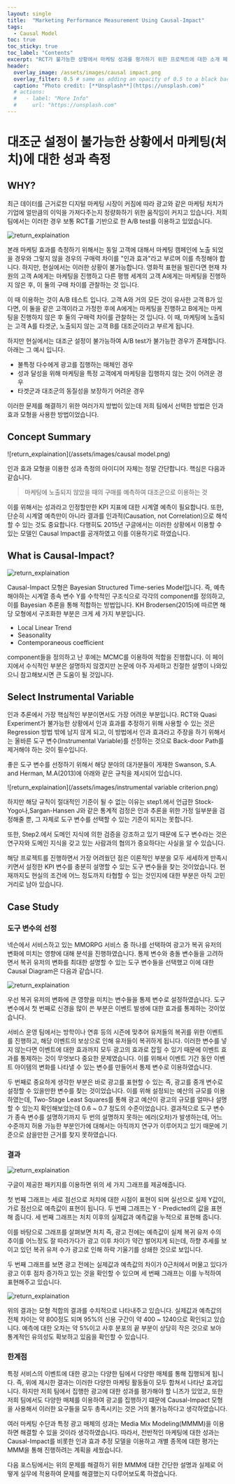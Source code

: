 ```yaml
---
layout: single
title:  "Marketing Performance Measurement Using Causal-Impact"
tags:
  - Causal Model
toc: true
toc_sticky: true
toc_label: "Contents"
excerpt: "RCT가 불가능한 상황에서 마케팅 성과를 평가하기 위한 프로젝트에 대한 소개 페이지 입니다. "
header:
  overlay_image: /assets/images/causal impact.png
  overlay_filter: 0.5 # same as adding an opacity of 0.5 to a black background
  caption: "Photo credit: [**Unsplash**](https://unsplash.com)"
  # actions:
  #   - label: "More Info"
  #     url: "https://unsplash.com"
---
```


# 대조군 설정이 불가능한 상황에서 마케팅(처치)에 대한 성과 측정

## WHY?

최근 데이터를 근거로한 디지털 마케팅 시장이 커짐에 따라 광고와 같은 마케팅 처치가 기업에 얼만큼의 이익을 가져다주는지 정량화하기 위한 움직임이 커지고 있습니다.
저희 팀에서는 이러한 경우 보통 RCT를 기반으로 한 A/B test를 이용하고 있었습니다.

![return_explaination](/assets/images/ab_test.png)

본래 마케팅 효과를 측정하기 위해서는 동일 고객에 대해서 마케팅 캠페인에 노출 되었을 경우와 그렇지 않을 경우의 구매력 차이를 "인과 효과"라고 부르며 이를 측정해야 합니다.
하지만, 현실에서는 이러한 상황이 불가능합니다. 영화적 표현을 빌린다면 현재 차원의 고객 A에게는 마케팅을 진행하고 다른 평행 세계의 고객 A에게는 마케팅을 진행하지 않은 후, 이 둘의 구매 차이를 관찰하는 것 입니다. 

이 때 이용하는 것이 A/B 테스트 입니다. 고객 A와 거의 모든 것이 유사한 고객 B가 있다면, 이 둘을 같은 고객이라고 가정한 후에 A에게는 마케팅을 진행하고 B에게는 마케팅을 진행하지 않은 후 둘의 구매력 차이를 관찰하는 것 입니다. 이 때, 마케팅에 노출되는 고객 A를 타겟군, 노출되지 않는 고객 B를 대조군이라고 부르게 됩니다.

하지만 현실에서는 대조군 설정이 불가능하여 A/B test가 불가능한 경우가 존재합니다. 아래는 그 예시 입니다.

* 불특정 다수에게 광고를 집행하는 매체인 경우
* 성과 달성을 위해 마케팅을 특정 고객에게 마케팅을 집행하지 않는 것이 어려운 경우
* 타겟군과 대조군의 동질성을 보장하기 어려운 경우

이러한 문제를 해결하기 위한 여러가지 방법이 있는데 저희 팀에서 선택한 방법은 인과 효과 모형을 사용한 방법이었습니다.


## Concept Summary

![return_explaination](/assets/images/causal model.png)

인과 효과 모형을 이용한 성과 측정의 아이디어 자체는 정말 간단합니다. 핵심은 다음과 같습니다.

> 마케팅에 노출되지 않았을 때의 구매를 예측하여 대조군으로 이용하는 것

이를 위해서는 성과라고 인정할만한 KPI 지표에 대한 시계열 예측이 필요합니다. 또한, 단순히 시계열 예측만이 아니라 결과를 인과적(Causation, not Correlation)으로 해석할 수 있는 것도 중요합니다.
다행히도 2015년 구글에서는 이러한 상황에서 이용할 수 있는 모델인 Causal Impact를 공개하였고 이를 이용하기로 하였습니다.

## What is Causal-Impact?

![return_explaination](/assets/images/Google_Causal_impact.png)

Causal-Impact 모형은 Bayesian Structured Time-series Model입니다. 즉, 예측해야하는 시계열 종속 변수 Y를 수학적인 구조식으로 각각의 component를 정의하고, 이를 Bayesian 추론을 통해 적합하는 방법입니다. KH Brodersen(2015)에 따르면 해당 모형에서 구조화한 부분은 크게 세 가지 부분입니다.

* Local Linear Trend
* Seasonality
* Contemporaneous coefficient

component들을 정의하고 난 후에는 MCMC를 이용하여 적합을 진행합니다. 이 페이지에서 수식적인 부분은 설명하지 않겠지만 논문에 아주 자세하고 친절한 설명이 나와있으니 참고해보시면 큰 도움이 될 것입니다.

## Select Instrumental Variable

인과 추론에서 가장 핵심적인 부분이면서도 가장 어려운 부분입니다. RCT와 Quasi Experiment가 불가능한 상황에서 인과 효과를 추정하기 위해 사용할 수 있는 것은 Regression 방법 밖에 남지 않게 되고, 이 방법에서 인과 효과라고 주장을 하기 위해서는 올바른 도구 변수(Instrumental Variable)를 선정하는 것으로 Back-door Path를 제거해야 하는 것이 필수입니다.

좋은 도구 변수를 선정하기 위해서 해당 분야의 대가분들이 게재한 Swanson, S.A. and Herman, M.A(2013)에 아래와 같은 규칙을 제시되어 있습니다.

![return_explaination](/assets/images/instrumental variable criterion.png)

하지만 해당 규칙이 절대적인 기준이 될 수 없는 이유는 step1.에서 언급한 Stock-Yogo나,Sargan-Hansen J와 같은 통계적 검정은 인과 추론을 위한 가정 일부분을 검정해줄 뿐, 그 자체로 도구 변수를 선택할 수 있는 기준이 되지는 못합니다. 

또한, Step2.에서 도메인 지식에 의한 검증을 강조하고 있기 때문에 도구 변수라는 것은 연구자와 도메인 지식을 갖고 있는 사람과의 협의가 중요하다는 사실을 알 수 있습니다.

해당 프로젝트를 진행하면서 가장 어려웠던 점은 이론적인 부분을 모두 세세하게 만족시키면서 설정한 KPI 변수를 충분히 설명할 수 있는 도구 변수들을 찾는 것이었습니다. 현재까지도 현실의 조건에 어느 정도까지 타협할 수 있는 것인지에 대한 부분은 아직 고민거리로 남아 있습니다.

## Case Study

### 도구 변수의 선정

넥슨에서 서비스하고 있는 MMORPG 서비스 중 하나를 선택하여 광고가 복귀 유저의 변화에 미치는 영향에 대해 분석을 진행하였습니다.
통제 변수와 충돌 변수들을 고려하면서 복귀 유저의 변화를 최대한 설명할 수 있는 도구 변수들을 선택했고 이에 대한 Causal Diagram은 다음과 같습니다.

![return_explaination](/assets/images/Causal_diagram.png)

우선 복귀 유저의 변화에 큰 영향을 미치는 변수들을 통제 변수로 설정하였습니다. 도구 변수에서 첫 번째로 신경을 많이 쓴 부분은 이벤트 발생에 대한 효과를 통제하는 것이었습니다.

서비스 운영 팀에서는 방학이나 연휴 등의 시즌에 맞추어 유저들의 복귀를 위한 이벤트를 진행하고, 해당 이벤트의 보상으로 인해 유저들이 복귀하게 됩니다. 이러한 변수를 넣지 않는다면 이벤트에 대한 효과까지 모두 광고의 효과로 잡힐 수 있기 때문에 이벤트 효과를 통제하는 것이 무엇보다 중요한 문제였습니다. 이를 위해서 이벤트 기간 동안 이벤트 아이템의 변화를 나타낼 수 있는 변수를 만들어서 통제 변수로 이용하였습니다.

두 번째로 중요하게 생각한 부분은 바로 광고를 표현할 수 있는 즉, 광고를 중개 변수로 설정할 수 있을만한 변수를 찾는 것이었습니다. 이를 위해 설정되는 예산의 규모를 이용하였는데, Two-Stage Least Squares를 통해 광고 예산이 광고의 규모를 얼마나 설명할 수 있는지 확인해보았는데 0.6 ~ 0.7 정도의 수준이었습니다. 결과적으로 도구 변수가 종속 변수를 설명하기까지 두 번의 설명하지 못하는 에러(오차)가 발생하는데, 어느 수준까지 허용 가능한 부분인가에 대해서는 아직까지 연구가 이루어지고 있기 때문에 기준으로 삼을만한 근거를 찾지 못하였습니다.


### 결과

![return_explaination](/assets/images/Causal_impact_case.png)

구글이 제공한 패키지를 이용하면 위의 세 가지 그래프를 제공해줍니다.

첫 번째 그래프는 세로 점선으로 처치에 대한 시점이 표현이 되며 실선으로 실제 Y값이, 가로 점선으로 예측값이 표현이 됩니다.
두 번째 그래프는 Y - Predicted의 값을 표현해 줍니다.
세 번째 그래프는 처치 이후의 실제값과 예측값을 누적으로 표현해 줍니다.

이를 바탕으로 그래프를 살펴보면 처치 즉, 광고 전에는 예측값이 실제 복귀 유저 수의 추이를 어느정도 잘 따라가다가 광고 이후 차이가 약간 벌어지게 되는데, 하향 추세를 보이고 있던 복귀 유저 수가 광고로 인해 하락 기울기를 상쇄한 것으로 보입니다. 

두 번째 그래프를 보면 광고 전에는 실제값과 예측값의 차이가 0근처에서 머물고 있다가 광고 이후 점차 증가하고 있는 것을 확인할 수 있으며 세 번째 그래프는 이를 누적하여 표현해주고 있습니다.

![return_explaination](/assets/images/Causal_impact_result.png)

위의 결과는 모형 적합의 결과를 수치적으로 나타내주고 있습니다. 실제값과 예측값의 전체 차이는 약 800정도 되며 95%의 신용 구간이 약 400 ~ 1240으로 확인되고 있습니다. 예측에 대한 오차는 약 5%이고 사후 분포의 끝 부분이 상당히 작은 것으로 보아 통계적인 유의성도 확보하고 있음을 확인할 수 있습니다.

### 한계점

특정 서비스의 이벤트에 대한 광고는 다양한 팀에서 다양한 매체를 통해 집행되게 됩니다. 즉, 위에 제시한 결과는 이러한 다양한 마케팅 활동들이 모두 합쳐서 나타난 효과입니다.
하지만 저희 팀에서 집행한 광고에 대한 성과를 평가해야 할 니즈가 있었고, 또한 저희 팀에서도 다양한 매체를 이용하여 광고를 집행하기 떄문에 Causal-Impact 모형을 사용해서 이러한 요구들을 모두 총족시키는 것은 거의 불가능하다고 생각하였습니다.

여러 마케팅 수단과 특정 광고 매체의 성과는 Media Mix Modeling(MMMM)을 이용하면 해결할 수 있을 것이라 생각하였습니다. 따라서, 전반적인 마케팅에 대한 성과는 Causal-Impact를 비롯한 인과 효과 추정 모델을 이용하고 개별 종목에 대한 평가는 MMM을 통해 진행하려는 계획을 세웠습니다. 

다음 포스팅에서는 위의 문제를 해결하기 위한 MMM에 대한 간단한 설명과 실제로 어떻게 실무에 적용하여 문제를 해결했는지 다루어보도록 하겠습니다.





